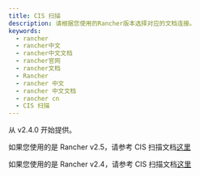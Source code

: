 ```yaml
---
title: CIS 扫描
description: 请根据您使用的Rancher版本选择对应的文档连接。
keywords:
  - rancher
  - rancher中文
  - rancher中文文档
  - rancher官网
  - rancher文档
  - Rancher
  - rancher 中文
  - rancher 中文文档
  - rancher cn
  - CIS 扫描
---
```


从 v2.4.0 开始提供。

如果您使用的是 Rancher v2.5，请参考 CIS 扫描文档[这里](/docs/rancher2/cis-scans/2.4/_index)

如果您使用的是 Rancher v2.4，请参考 CIS 扫描文档[这里](/docs/rancher2/cis-scans/2.5/_index)

